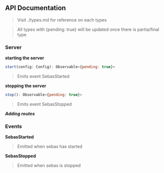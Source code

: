 ## API Documentation

> Visit ./types.md for reference on each types

> All types with {pending: true} will be updated once there is partia/final type

### Server

**starting the server**

```javascript
start(config: Config): Observable<{pending: true}>
```

> Emits event SebasStarted

**stopping the server**

```javascript
stop(): Observable<{pending: true}>
```

> Emits event SebasStopped

***Adding routes***

### Events

**SebasStarted**

> Emitted when sebas has started

**SebasStopped**

> Emitted when sebas is stopped
